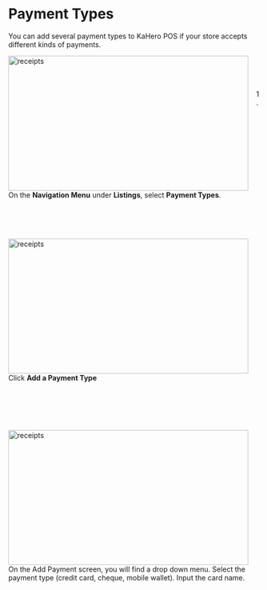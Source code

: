 # **Payment Types**

You can add several payment types to KaHero POS if your store accepts different kinds of payments.

<p><img src="_content/_payment/1.png" alt="receipts" width="480" height="270" style="float:left; margin-right:1rem"><br><br><br><br>1. On the <b>Navigation Menu</b> under <b>Listings</b>, select <b>Payment Types</b>.</p>

<br><br><br>

<p><img src="_content/_payment/2.png" alt="receipts" width="480" height="270" style="float:left; margin-right:1rem"><br><br><br><br>Click <b>Add a Payment Type</b></p>

<br><br><br><br>

<p><img src="_content/_payment/3.png" alt="receipts" width="480" height="270" style="float:left; margin-right:1rem"><br><br><br><br>On the Add Payment screen, you will find a drop down menu. Select the payment type (credit card, cheque, mobile wallet). Input the card name.</p>

<br><br>